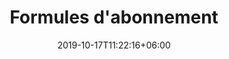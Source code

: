 ---
title: "Formules d'abonnement"
date: 2019-10-17T11:22:16+06:00
draft: false
description : "this is a meta description"
---